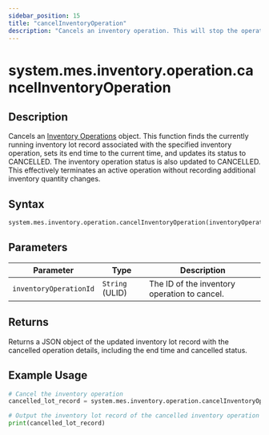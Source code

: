 ```yaml
---
sidebar_position: 15
title: "cancelInventoryOperation"
description: "Cancels an inventory operation. This will stop the operation and cancel the associated inventory lot record"
---
```


# system.mes.inventory.operation.cancelInventoryOperation

## Description

Cancels an [Inventory Operations](../../data-model/inventory-model/inventory-operation) object. This function finds the currently running inventory lot record associated with the specified inventory operation, sets its end time to the current time, and updates its status to CANCELLED. The inventory operation status is also updated to CANCELLED. This effectively terminates an active operation without recording additional inventory quantity changes.

## Syntax

```python
system.mes.inventory.operation.cancelInventoryOperation(inventoryOperationId)
```

## Parameters

| Parameter              | Type            | Description                                  |
| ---------------------- | --------------- | -------------------------------------------- |
| `inventoryOperationId` | `String` (ULID) | The ID of the inventory operation to cancel. |

## Returns

Returns a JSON object of the updated inventory lot record with the cancelled operation details, including the end time and cancelled status.

## Example Usage

```python
# Cancel the inventory operation
cancelled_lot_record = system.mes.inventory.operation.cancelInventoryOperation('01JPAND53P-BZ61RZHZ-V7C6EEHG')

# Output the inventory lot record of the cancelled inventory operation
print(cancelled_lot_record)
```
